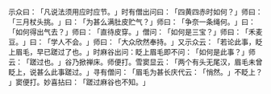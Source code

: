 示众曰：​「凡说法须用应时应节。​」时有僧出问曰：​「四黄四赤时如何？​」师曰：​「三月杖头挑。​」曰：​「为甚么满肚皮贮气？​」师曰：​「争奈一条绳何。​」曰：​「如何得出气去？​」师曰：​「直待皮穿。​」僧问：​「如何是三宝？​」师曰：​「禾麦豆。​」曰：​「学人不会。​」师曰：​「大众欣然奉持。​」又示众云：​「若论此事，眨上眉毛，早已蹉过了也。​」时麻谷出问：眨上眉毛即不问：​「如何是此事？​」师云：​「蹉过也。​」谷乃掀禅床。师便打。雪窦显云：​「两个有头无尾汉，眉毛未曾眨上，说甚么此事蹉过。​」寻有僧问：​「眉毛为甚长庆代云：​「悄然。​」不眨上？​」窦便打。妙喜拈曰：​「蹉过麻谷也不知。​」